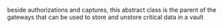 beside authorizations and captures, this abstract class is the parent of the gateways that can be used to store and unstore critical data in a vault